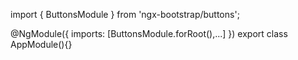 import { ButtonsModule } from 'ngx-bootstrap/buttons';

@NgModule({
  imports: [ButtonsModule.forRoot(),...]
})
export class AppModule(){}
